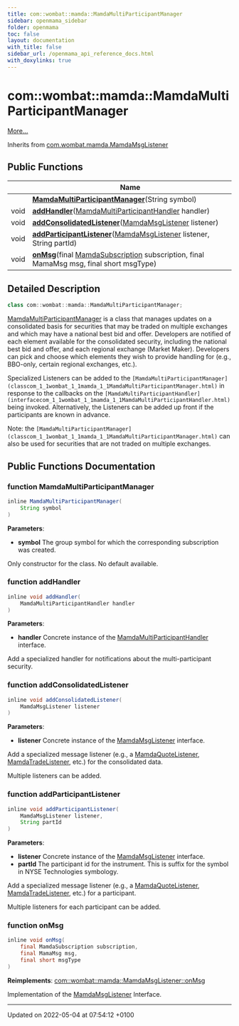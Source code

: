 ```yaml
---
title: com::wombat::mamda::MamdaMultiParticipantManager
sidebar: openmama_sidebar
folder: openmama
toc: false
layout: documentation
with_title: false
sidebar_url: /openmama_api_reference_docs.html
with_doxylinks: true
---
```


# com::wombat::mamda::MamdaMultiParticipantManager



 [More...](#detailed-description)

Inherits from [com.wombat.mamda.MamdaMsgListener](interfacecom_1_1wombat_1_1mamda_1_1MamdaMsgListener.html)

## Public Functions

|                | Name           |
| -------------- | -------------- |
| | **[MamdaMultiParticipantManager](classcom_1_1wombat_1_1mamda_1_1MamdaMultiParticipantManager.html#function-mamdamultiparticipantmanager)**(String symbol) |
| void | **[addHandler](classcom_1_1wombat_1_1mamda_1_1MamdaMultiParticipantManager.html#function-addhandler)**([MamdaMultiParticipantHandler](interfacecom_1_1wombat_1_1mamda_1_1MamdaMultiParticipantHandler.html) handler) |
| void | **[addConsolidatedListener](classcom_1_1wombat_1_1mamda_1_1MamdaMultiParticipantManager.html#function-addconsolidatedlistener)**([MamdaMsgListener](interfacecom_1_1wombat_1_1mamda_1_1MamdaMsgListener.html) listener) |
| void | **[addParticipantListener](classcom_1_1wombat_1_1mamda_1_1MamdaMultiParticipantManager.html#function-addparticipantlistener)**([MamdaMsgListener](interfacecom_1_1wombat_1_1mamda_1_1MamdaMsgListener.html) listener, String partId) |
| void | **[onMsg](classcom_1_1wombat_1_1mamda_1_1MamdaMultiParticipantManager.html#function-onmsg)**(final [MamdaSubscription](classcom_1_1wombat_1_1mamda_1_1MamdaSubscription.html) subscription, final MamaMsg msg, final short msgType) |

## Detailed Description

```java
class com::wombat::mamda::MamdaMultiParticipantManager;
```


[MamdaMultiParticipantManager](classcom_1_1wombat_1_1mamda_1_1MamdaMultiParticipantManager.html) is a class that manages updates on a consolidated basis for securities that may be traded on multiple exchanges and which may have a national best bid and offer. Developers are notified of each element available for the consolidated security, including the national best bid and offer, and each regional exchange (Market Maker). Developers can pick and choose which elements they wish to provide handling for (e.g., BBO-only, certain regional exchanges, etc.).

Specialized Listeners can be added to the `[MamdaMultiParticipantManager](classcom_1_1wombat_1_1mamda_1_1MamdaMultiParticipantManager.html)` in response to the callbacks on the `[MamdaMultiParticipantHandler](interfacecom_1_1wombat_1_1mamda_1_1MamdaMultiParticipantHandler.html)` being invoked. Alternatively, the Listeners can be added up front if the participants are known in advance.

Note: the `[MamdaMultiParticipantManager](classcom_1_1wombat_1_1mamda_1_1MamdaMultiParticipantManager.html)` can also be used for securities that are not traded on multiple exchanges. 

## Public Functions Documentation

### function MamdaMultiParticipantManager

```java
inline MamdaMultiParticipantManager(
    String symbol
)
```


**Parameters**: 

  * **symbol** The group symbol for which the corresponding subscription was created. 


Only constructor for the class. No default available.


### function addHandler

```java
inline void addHandler(
    MamdaMultiParticipantHandler handler
)
```


**Parameters**: 

  * **handler** Concrete instance of the [MamdaMultiParticipantHandler](interfacecom_1_1wombat_1_1mamda_1_1MamdaMultiParticipantHandler.html) interface. 


Add a specialized handler for notifications about the multi-participant security. 


### function addConsolidatedListener

```java
inline void addConsolidatedListener(
    MamdaMsgListener listener
)
```


**Parameters**: 

  * **listener** Concrete instance of the [MamdaMsgListener](interfacecom_1_1wombat_1_1mamda_1_1MamdaMsgListener.html) interface. 


Add a specialized message listener (e.g., a [MamdaQuoteListener](classcom_1_1wombat_1_1mamda_1_1MamdaQuoteListener.html), [MamdaTradeListener](classcom_1_1wombat_1_1mamda_1_1MamdaTradeListener.html), etc.) for the consolidated data.

Multiple listeners can be added.


### function addParticipantListener

```java
inline void addParticipantListener(
    MamdaMsgListener listener,
    String partId
)
```


**Parameters**: 

  * **listener** Concrete instance of the [MamdaMsgListener](interfacecom_1_1wombat_1_1mamda_1_1MamdaMsgListener.html) interface. 
  * **partId** The participant id for the instrument. This is suffix for the symbol in NYSE Technologies symbology. 


Add a specialized message listener (e.g., a [MamdaQuoteListener](classcom_1_1wombat_1_1mamda_1_1MamdaQuoteListener.html), [MamdaTradeListener](classcom_1_1wombat_1_1mamda_1_1MamdaTradeListener.html), etc.) for a participant.

Multiple listeners for each participant can be added.


### function onMsg

```java
inline void onMsg(
    final MamdaSubscription subscription,
    final MamaMsg msg,
    final short msgType
)
```


**Reimplements**: [com::wombat::mamda::MamdaMsgListener::onMsg](interfacecom_1_1wombat_1_1mamda_1_1MamdaMsgListener.html#function-onmsg)


Implementation of the [MamdaMsgListener](interfacecom_1_1wombat_1_1mamda_1_1MamdaMsgListener.html) Interface. 


-------------------------------

Updated on 2022-05-04 at 07:54:12 +0100